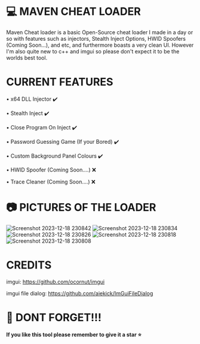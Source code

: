 # 💻 MAVEN CHEAT LOADER

Maven Cheat loader is a basic Open-Source cheat loader I made in a day or so with features such as injectors, Stealth Inject Options, HWID Spoofers (Coming Soon...), and etc, and furthermore boasts a very clean UI. However I'm also quite new to c++ and imgui so please don't expect it to be the worlds best tool.


# CURRENT FEATURES

• x64 DLL Injector ✔️

• Stealth Inject ✔️

• Close Program On Inject ✔️

• Password Guessing Game (If your Bored) ✔️

• Custom Background Panel Colours ✔️

• HWID Spoofer (Coming Soon....) ❌

• Trace Cleaner (Coming Soon....) ❌


# 📷 PICTURES OF THE LOADER

![Screenshot 2023-12-18 230842](https://github.com/MavenCoding157/Maven-Cheat-Loader/assets/117538886/9b228f48-753e-40b8-8a90-df7ccb82a381)
![Screenshot 2023-12-18 230834](https://github.com/MavenCoding157/Maven-Cheat-Loader/assets/117538886/e60e43c0-143f-474b-880d-bcb6d0806783)
![Screenshot 2023-12-18 230826](https://github.com/MavenCoding157/Maven-Cheat-Loader/assets/117538886/9d107163-4149-46db-aee3-ba109cb0882f)
![Screenshot 2023-12-18 230818](https://github.com/MavenCoding157/Maven-Cheat-Loader/assets/117538886/761c8cec-d054-48fa-8f0a-5cda3bd50874)
![Screenshot 2023-12-18 230808](https://github.com/MavenCoding157/Maven-Cheat-Loader/assets/117538886/96a3863f-2191-4479-9192-444f5120b0b2)


# CREDITS

imgui: https://github.com/ocornut/imgui

imgui file dialog: https://github.com/aiekick/ImGuiFileDialog


# 🛑 DONT FORGET!!!

**If you like this tool please remember to give it a star ⭐**
